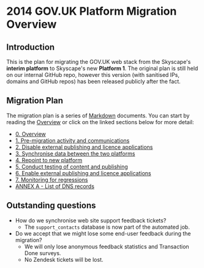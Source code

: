 # 2014 GOV.UK Platform Migration Overview

## Introduction

This is the plan for migrating the GOV.UK web stack from the Skyscape's **interim platform** to Skyscape's new **Platform 1**. The original plan is still held on our internal GitHub repo, however this version (with sanitised IPs, domains and GitHub repos) has been released publicly after the fact.

## Migration Plan

The migration plan is a series of [Markdown](https://help.github.com/articles/markdown-basics) documents. You can start by reading the [Overview](0_overview.md) or click on the linked sections below for more detail:

* [0. Overview](0_overview.md)
* [1. Pre-migration activity and communications](1_prior_activities.md)
* [2. Disable external publishing and licence applications](2_disable_external_access.md)
* [3. Synchronise data between the two platforms](3_synchronise_data.md)
* [4. Repoint to new platform](4_point_to_new_platform.md)
* [5. Conduct testing of content and publishing](5_test_all_the_things.md)
* [6. Enable external publishing and licence applications](6_enable_external_access.md)
* [7. Monitoring for regressions](7_monitor_for_regressions.md)
* [ANNEX A - List of DNS records](ANNEX_A_list_of_dns_records.md)

## Outstanding questions

* How do we synchronise web site support feedback tickets?
  * The `support_contacts` database is now part of the automated job.
* Do we accept that we might lose some end-user feedback during the migration?
  * We will only lose anonymous feedback statistics and Transaction Done surveys.
  * No Zendesk tickets will be lost.
